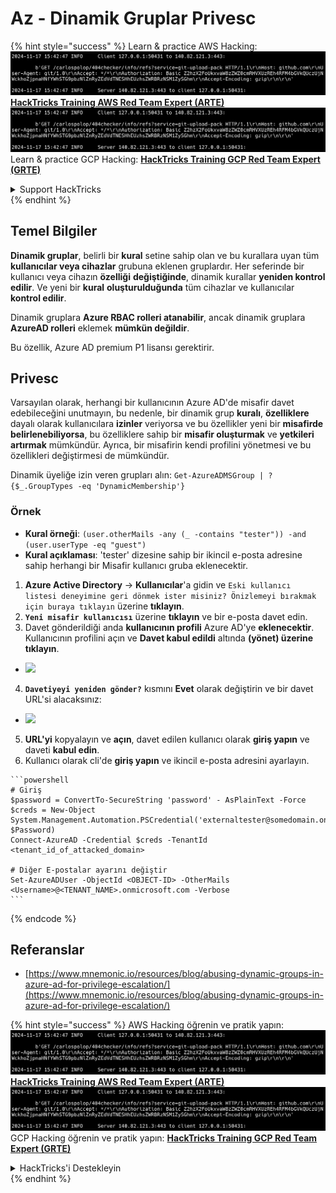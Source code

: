 # Az - Dinamik Gruplar Privesc

{% hint style="success" %}
Learn & practice AWS Hacking:<img src="../../../.gitbook/assets/image (1).png" alt="" data-size="line">[**HackTricks Training AWS Red Team Expert (ARTE)**](https://training.hacktricks.xyz/courses/arte)<img src="../../../.gitbook/assets/image (1).png" alt="" data-size="line">\
Learn & practice GCP Hacking: <img src="../../../.gitbook/assets/image (2).png" alt="" data-size="line">[**HackTricks Training GCP Red Team Expert (GRTE)**<img src="../../../.gitbook/assets/image (2).png" alt="" data-size="line">](https://training.hacktricks.xyz/courses/grte)

<details>

<summary>Support HackTricks</summary>

* Check the [**subscription plans**](https://github.com/sponsors/carlospolop)!
* **Join the** 💬 [**Discord group**](https://discord.gg/hRep4RUj7f) or the [**telegram group**](https://t.me/peass) or **follow** us on **Twitter** 🐦 [**@hacktricks\_live**](https://twitter.com/hacktricks\_live)**.**
* **Share hacking tricks by submitting PRs to the** [**HackTricks**](https://github.com/carlospolop/hacktricks) and [**HackTricks Cloud**](https://github.com/carlospolop/hacktricks-cloud) github repos.

</details>
{% endhint %}

## Temel Bilgiler

**Dinamik gruplar**, belirli bir **kural** setine sahip olan ve bu kurallara uyan tüm **kullanıcılar veya cihazlar** grubuna eklenen gruplardır. Her seferinde bir kullanıcı veya cihazın **özelliği** **değiştiğinde**, dinamik kurallar **yeniden kontrol edilir**. Ve yeni bir **kural** **oluşturulduğunda** tüm cihazlar ve kullanıcılar **kontrol edilir**.

Dinamik gruplara **Azure RBAC rolleri atanabilir**, ancak dinamik gruplara **AzureAD rolleri** eklemek **mümkün değildir**.

Bu özellik, Azure AD premium P1 lisansı gerektirir.

## Privesc

Varsayılan olarak, herhangi bir kullanıcının Azure AD'de misafir davet edebileceğini unutmayın, bu nedenle, bir dinamik grup **kuralı**, **özelliklere** dayalı olarak kullanıcılara **izinler** veriyorsa ve bu özellikler yeni bir **misafirde** **belirlenebiliyorsa**, bu özelliklere sahip bir **misafir oluşturmak** ve **yetkileri artırmak** mümkündür. Ayrıca, bir misafirin kendi profilini yönetmesi ve bu özellikleri değiştirmesi de mümkündür.

Dinamik üyeliğe izin veren grupları alın: `Get-AzureADMSGroup | ?{$_.GroupTypes -eq 'DynamicMembership'}`

### Örnek

* **Kural örneği**: `(user.otherMails -any (_ -contains "tester")) -and (user.userType -eq "guest")`
* **Kural açıklaması**: 'tester' dizesine sahip bir ikincil e-posta adresine sahip herhangi bir Misafir kullanıcı gruba eklenecektir.

1. **Azure Active Directory** -> **Kullanıcılar**'a gidin ve `Eski kullanıcı listesi deneyimine geri dönmek ister misiniz? Önizlemeyi bırakmak için buraya tıklayın` üzerine **tıklayın**.
2. **`Yeni misafir kullanıcısı`** üzerine **tıklayın** ve bir e-posta davet edin.
3. Davet gönderildiği anda **kullanıcının profili** Azure AD'ye **eklenecektir**. Kullanıcının profilini açın ve **Davet kabul edildi** altında **(yönet) üzerine tıklayın**.
* ![](<../../../.gitbook/assets/image (281).png>)
4. **`Davetiyeyi yeniden gönder?`** kısmını **Evet** olarak değiştirin ve bir davet URL'si alacaksınız:
* ![](<../../../.gitbook/assets/image (205).png>)
5. **URL'yi** kopyalayın ve **açın**, davet edilen kullanıcı olarak **giriş yapın** ve daveti **kabul edin**.
6. Kullanıcı olarak cli'de **giriş yapın** ve ikincil e-posta adresini ayarlayın.
````
```powershell
# Giriş
$password = ConvertTo-SecureString 'password' - AsPlainText -Force
$creds = New-Object
System.Management.Automation.PSCredential('externaltester@somedomain.onmicrosoft.com', $Password)
Connect-AzureAD -Credential $creds -TenantId <tenant_id_of_attacked_domain>

# Diğer E-postalar ayarını değiştir
Set-AzureADUser -ObjectId <OBJECT-ID> -OtherMails <Username>@<TENANT_NAME>.onmicrosoft.com -Verbose
```
````
{% endcode %}

## Referanslar

* [https://www.mnemonic.io/resources/blog/abusing-dynamic-groups-in-azure-ad-for-privilege-escalation/](https://www.mnemonic.io/resources/blog/abusing-dynamic-groups-in-azure-ad-for-privilege-escalation/)

{% hint style="success" %}
AWS Hacking öğrenin ve pratik yapın:<img src="../../../.gitbook/assets/image (1).png" alt="" data-size="line">[**HackTricks Training AWS Red Team Expert (ARTE)**](https://training.hacktricks.xyz/courses/arte)<img src="../../../.gitbook/assets/image (1).png" alt="" data-size="line">\
GCP Hacking öğrenin ve pratik yapın: <img src="../../../.gitbook/assets/image (2).png" alt="" data-size="line">[**HackTricks Training GCP Red Team Expert (GRTE)**<img src="../../../.gitbook/assets/image (2).png" alt="" data-size="line">](https://training.hacktricks.xyz/courses/grte)

<details>

<summary>HackTricks'i Destekleyin</summary>

* [**abonelik planlarını**](https://github.com/sponsors/carlospolop) kontrol edin!
* **💬 [**Discord grubuna**](https://discord.gg/hRep4RUj7f) veya [**telegram grubuna**](https://t.me/peass) katılın ya da **Twitter**'da **bizi takip edin** 🐦 [**@hacktricks\_live**](https://twitter.com/hacktricks\_live)**.**
* **Hacking ipuçlarını paylaşmak için** [**HackTricks**](https://github.com/carlospolop/hacktricks) ve [**HackTricks Cloud**](https://github.com/carlospolop/hacktricks-cloud) github reposuna PR gönderin.

</details>
{% endhint %}
